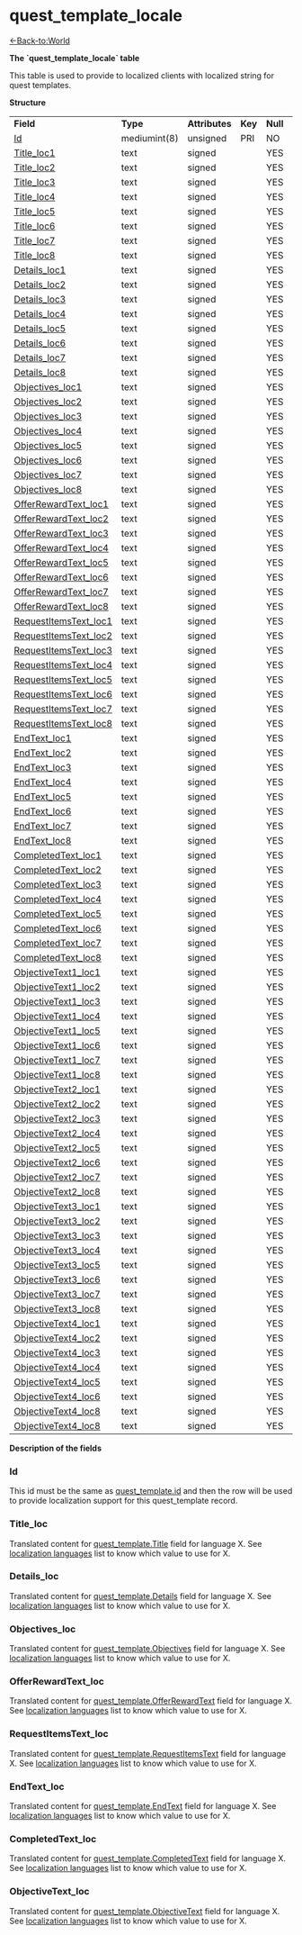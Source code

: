 # quest\_template\_locale

[<-Back-to:World](database-world.md)

**The \`quest\_template\_locale\` table**

This table is used to provide to localized clients with localized string for quest templates.

**Structure**

|                                                                       |              |                |         |          |             |           |             |
|-----------------------------------------------------------------------|--------------|----------------|---------|----------|-------------|-----------|-------------|
| **Field**                                                             | **Type**     | **Attributes** | **Key** | **Null** | **Default** | **Extra** | **Comment** |
| [Id](#quest_template_locale-Id)                                       | mediumint(8) | unsigned       | PRI     | NO       |             |           |             |
| [Title\_loc1](#quest_template_locale-Title_loc)                       | text         | signed         |         | YES      | NULL        |           |             |
| [Title\_loc2](#quest_template_locale-Title_loc)                       | text         | signed         |         | YES      | NULL        |           |             |
| [Title\_loc3](#quest_template_locale-Title_loc)                       | text         | signed         |         | YES      | NULL        |           |             |
| [Title\_loc4](#quest_template_locale-Title_loc)                       | text         | signed         |         | YES      | NULL        |           |             |
| [Title\_loc5](#quest_template_locale-Title_loc)                       | text         | signed         |         | YES      | NULL        |           |             |
| [Title\_loc6](#quest_template_locale-Title_loc)                       | text         | signed         |         | YES      | NULL        |           |             |
| [Title\_loc7](#quest_template_locale-Title_loc)                       | text         | signed         |         | YES      | NULL        |           |             |
| [Title\_loc8](#quest_template_locale-Title_loc)                       | text         | signed         |         | YES      | NULL        |           |             |
| [Details\_loc1](#quest_template_locale-Details_loc)                   | text         | signed         |         | YES      | NULL        |           |             |
| [Details\_loc2](#quest_template_locale-Details_loc)                   | text         | signed         |         | YES      | NULL        |           |             |
| [Details\_loc3](#quest_template_locale-Details_loc)                   | text         | signed         |         | YES      | NULL        |           |             |
| [Details\_loc4](#quest_template_locale-Details_loc)                   | text         | signed         |         | YES      | NULL        |           |             |
| [Details\_loc5](#quest_template_locale-Details_loc)                   | text         | signed         |         | YES      | NULL        |           |             |
| [Details\_loc6](#quest_template_locale-Details_loc)                   | text         | signed         |         | YES      | NULL        |           |             |
| [Details\_loc7](#quest_template_locale-Details_loc)                   | text         | signed         |         | YES      | NULL        |           |             |
| [Details\_loc8](#quest_template_locale-Details_loc)                   | text         | signed         |         | YES      | NULL        |           |             |
| [Objectives\_loc1](#quest_template_locale-Objectives_loc)             | text         | signed         |         | YES      | NULL        |           |             |
| [Objectives\_loc2](#quest_template_locale-Objectives_loc)             | text         | signed         |         | YES      | NULL        |           |             |
| [Objectives\_loc3](#quest_template_locale-Objectives_loc)             | text         | signed         |         | YES      | NULL        |           |             |
| [Objectives\_loc4](#quest_template_locale-Objectives_loc)             | text         | signed         |         | YES      | NULL        |           |             |
| [Objectives\_loc5](#quest_template_locale-Objectives_loc)             | text         | signed         |         | YES      | NULL        |           |             |
| [Objectives\_loc6](#quest_template_locale-Objectives_loc)             | text         | signed         |         | YES      | NULL        |           |             |
| [Objectives\_loc7](#quest_template_locale-Objectives_loc)             | text         | signed         |         | YES      | NULL        |           |             |
| [Objectives\_loc8](#quest_template_locale-Objectives_loc)             | text         | signed         |         | YES      | NULL        |           |             |
| [OfferRewardText\_loc1](#quest_template_locale-OfferRewardText_loc)   | text         | signed         |         | YES      | NULL        |           |             |
| [OfferRewardText\_loc2](#quest_template_locale-OfferRewardText_loc)   | text         | signed         |         | YES      | NULL        |           |             |
| [OfferRewardText\_loc3](#quest_template_locale-OfferRewardText_loc)   | text         | signed         |         | YES      | NULL        |           |             |
| [OfferRewardText\_loc4](#quest_template_locale-OfferRewardText_loc)   | text         | signed         |         | YES      | NULL        |           |             |
| [OfferRewardText\_loc5](#quest_template_locale-OfferRewardText_loc)   | text         | signed         |         | YES      | NULL        |           |             |
| [OfferRewardText\_loc6](#quest_template_locale-OfferRewardText_loc)   | text         | signed         |         | YES      | NULL        |           |             |
| [OfferRewardText\_loc7](#quest_template_locale-OfferRewardText_loc)   | text         | signed         |         | YES      | NULL        |           |             |
| [OfferRewardText\_loc8](#quest_template_locale-OfferRewardText_loc)   | text         | signed         |         | YES      | NULL        |           |             |
| [RequestItemsText\_loc1](#quest_template_locale-RequestItemsText_loc) | text         | signed         |         | YES      | NULL        |           |             |
| [RequestItemsText\_loc2](#quest_template_locale-RequestItemsText_loc) | text         | signed         |         | YES      | NULL        |           |             |
| [RequestItemsText\_loc3](#quest_template_locale-RequestItemsText_loc) | text         | signed         |         | YES      | NULL        |           |             |
| [RequestItemsText\_loc4](#quest_template_locale-RequestItemsText_loc) | text         | signed         |         | YES      | NULL        |           |             |
| [RequestItemsText\_loc5](#quest_template_locale-RequestItemsText_loc) | text         | signed         |         | YES      | NULL        |           |             |
| [RequestItemsText\_loc6](#quest_template_locale-RequestItemsText_loc) | text         | signed         |         | YES      | NULL        |           |             |
| [RequestItemsText\_loc7](#quest_template_locale-RequestItemsText_loc) | text         | signed         |         | YES      | NULL        |           |             |
| [RequestItemsText\_loc8](#quest_template_locale-RequestItemsText_loc) | text         | signed         |         | YES      | NULL        |           |             |
| [EndText\_loc1](#quest_template_locale-EndText_loc)                   | text         | signed         |         | YES      | NULL        |           |             |
| [EndText\_loc2](#quest_template_locale-EndText_loc)                   | text         | signed         |         | YES      | NULL        |           |             |
| [EndText\_loc3](#quest_template_locale-EndText_loc)                   | text         | signed         |         | YES      | NULL        |           |             |
| [EndText\_loc4](#quest_template_locale-EndText_loc)                   | text         | signed         |         | YES      | NULL        |           |             |
| [EndText\_loc5](#quest_template_locale-EndText_loc)                   | text         | signed         |         | YES      | NULL        |           |             |
| [EndText\_loc6](#quest_template_locale-EndText_loc)                   | text         | signed         |         | YES      | NULL        |           |             |
| [EndText\_loc7](#quest_template_locale-EndText_loc)                   | text         | signed         |         | YES      | NULL        |           |             |
| [EndText\_loc8](#quest_template_locale-EndText_loc)                   | text         | signed         |         | YES      | NULL        |           |             |
| [CompletedText\_loc1](#quest_template_locale-CompletedText_loc)       | text         | signed         |         | YES      | NULL        |           |             |
| [CompletedText\_loc2](#quest_template_locale-CompletedText_loc)       | text         | signed         |         | YES      | NULL        |           |             |
| [CompletedText\_loc3](#quest_template_locale-CompletedText_loc)       | text         | signed         |         | YES      | NULL        |           |             |
| [CompletedText\_loc4](#quest_template_locale-CompletedText_loc)       | text         | signed         |         | YES      | NULL        |           |             |
| [CompletedText\_loc5](#quest_template_locale-CompletedText_loc)       | text         | signed         |         | YES      | NULL        |           |             |
| [CompletedText\_loc6](#quest_template_locale-CompletedText_loc)       | text         | signed         |         | YES      | NULL        |           |             |
| [CompletedText\_loc7](#quest_template_locale-CompletedText_loc)       | text         | signed         |         | YES      | NULL        |           |             |
| [CompletedText\_loc8](#quest_template_locale-CompletedText_loc)       | text         | signed         |         | YES      | NULL        |           |             |
| [ObjectiveText1\_loc1](#quest_template_locale-ObjectiveText_loc)      | text         | signed         |         | YES      | NULL        |           |             |
| [ObjectiveText1\_loc2](#quest_template_locale-ObjectiveText_loc)      | text         | signed         |         | YES      | NULL        |           |             |
| [ObjectiveText1\_loc3](#quest_template_locale-ObjectiveText_loc)      | text         | signed         |         | YES      | NULL        |           |             |
| [ObjectiveText1\_loc4](#quest_template_locale-ObjectiveText_loc)      | text         | signed         |         | YES      | NULL        |           |             |
| [ObjectiveText1\_loc5](#quest_template_locale-ObjectiveText_loc)      | text         | signed         |         | YES      | NULL        |           |             |
| [ObjectiveText1\_loc6](#quest_template_locale-ObjectiveText_loc)      | text         | signed         |         | YES      | NULL        |           |             |
| [ObjectiveText1\_loc7](#quest_template_locale-ObjectiveText_loc)      | text         | signed         |         | YES      | NULL        |           |             |
| [ObjectiveText1\_loc8](#quest_template_locale-ObjectiveText_loc)      | text         | signed         |         | YES      | NULL        |           |             |
| [ObjectiveText2\_loc1](#quest_template_locale-ObjectiveText_loc)      | text         | signed         |         | YES      | NULL        |           |             |
| [ObjectiveText2\_loc2](#quest_template_locale-ObjectiveText_loc)      | text         | signed         |         | YES      | NULL        |           |             |
| [ObjectiveText2\_loc3](#quest_template_locale-ObjectiveText_loc)      | text         | signed         |         | YES      | NULL        |           |             |
| [ObjectiveText2\_loc4](#quest_template_locale-ObjectiveText_loc)      | text         | signed         |         | YES      | NULL        |           |             |
| [ObjectiveText2\_loc5](#quest_template_locale-ObjectiveText_loc)      | text         | signed         |         | YES      | NULL        |           |             |
| [ObjectiveText2\_loc6](#quest_template_locale-ObjectiveText_loc)      | text         | signed         |         | YES      | NULL        |           |             |
| [ObjectiveText2\_loc7](#quest_template_locale-ObjectiveText_loc)      | text         | signed         |         | YES      | NULL        |           |             |
| [ObjectiveText2\_loc8](#quest_template_locale-ObjectiveText_loc)      | text         | signed         |         | YES      | NULL        |           |             |
| [ObjectiveText3\_loc1](#quest_template_locale-ObjectiveText_loc)      | text         | signed         |         | YES      | NULL        |           |             |
| [ObjectiveText3\_loc2](#quest_template_locale-ObjectiveText_loc)      | text         | signed         |         | YES      | NULL        |           |             |
| [ObjectiveText3\_loc3](#quest_template_locale-ObjectiveText_loc)      | text         | signed         |         | YES      | NULL        |           |             |
| [ObjectiveText3\_loc4](#quest_template_locale-ObjectiveText_loc)      | text         | signed         |         | YES      | NULL        |           |             |
| [ObjectiveText3\_loc5](#quest_template_locale-ObjectiveText_loc)      | text         | signed         |         | YES      | NULL        |           |             |
| [ObjectiveText3\_loc6](#quest_template_locale-ObjectiveText_loc)      | text         | signed         |         | YES      | NULL        |           |             |
| [ObjectiveText3\_loc7](#quest_template_locale-ObjectiveText_loc)      | text         | signed         |         | YES      | NULL        |           |             |
| [ObjectiveText3\_loc8](#quest_template_locale-ObjectiveText_loc)      | text         | signed         |         | YES      | NULL        |           |             |
| [ObjectiveText4\_loc1](#quest_template_locale-ObjectiveText_loc)      | text         | signed         |         | YES      | NULL        |           |             |
| [ObjectiveText4\_loc2](#quest_template_locale-ObjectiveText_loc)      | text         | signed         |         | YES      | NULL        |           |             |
| [ObjectiveText4\_loc3](#quest_template_locale-ObjectiveText_loc)      | text         | signed         |         | YES      | NULL        |           |             |
| [ObjectiveText4\_loc4](#quest_template_locale-ObjectiveText_loc)      | text         | signed         |         | YES      | NULL        |           |             |
| [ObjectiveText4\_loc5](#quest_template_locale-ObjectiveText_loc)      | text         | signed         |         | YES      | NULL        |           |             |
| [ObjectiveText4\_loc6](#quest_template_locale-ObjectiveText_loc)      | text         | signed         |         | YES      | NULL        |           |             |
| [ObjectiveText4\_loc8](#quest_template_locale-ObjectiveText_loc)      | text         | signed         |         | YES      | NULL        |           |             |
| [ObjectiveText4\_loc8](#quest_template_locale-ObjectiveText_loc)      | text         | signed         |         | YES      | NULL        |           |             |

**Description of the fields**

### Id

This id must be the same as [quest\_template.id](http://collab.kpsn.org/display/tc/quest+template+tc2#Questtemplatetc2-Id) and then the row will be used to provide localization support for this quest\_template record.

### Title\_loc

Translated content for [quest\_template.Title](http://collab.kpsn.org/display/tc/quest+template+tc2#Questtemplatetc2-Title) field for language X.
See [localization languages](http://collab.kpsn.org/display/tc/Localization+lang) list to know which value to use for X.

### Details\_loc

Translated content for [quest\_template.Details](http://collab.kpsn.org/display/tc/quest+template+tc2#Questtemplatetc2-Details) field for language X.
See [localization languages](http://collab.kpsn.org/display/tc/Localization+lang) list to know which value to use for X.

### Objectives\_loc

Translated content for [quest\_template.Objectives](http://collab.kpsn.org/display/tc/quest+template+tc2#Questtemplatetc2-Objectives) field for language X.
See [localization languages](http://collab.kpsn.org/display/tc/Localization+lang) list to know which value to use for X.

### OfferRewardText\_loc

Translated content for [quest\_template.OfferRewardText](http://collab.kpsn.org/display/tc/quest+template+tc2#Questtemplatetc2-OfferRewardText) field for language X.
See [localization languages](http://collab.kpsn.org/display/tc/Localization+lang) list to know which value to use for X.

### RequestItemsText\_loc

Translated content for [quest\_template.RequestItemsText](http://collab.kpsn.org/display/tc/quest+template+tc2#Questtemplatetc2-RequestItemsText) field for language X.
See [localization languages](http://collab.kpsn.org/display/tc/Localization+lang) list to know which value to use for X.

### EndText\_loc

Translated content for [quest\_template.EndText](http://collab.kpsn.org/display/tc/quest+template+tc2#Questtemplatetc2-EndText) field for language X.
See [localization languages](http://collab.kpsn.org/display/tc/Localization+lang) list to know which value to use for X.

### CompletedText\_loc

Translated content for [quest\_template.CompletedText](http://collab.kpsn.org/display/tc/quest+template+tc2#Questtemplatetc2-CompletedText) field for language X.
See [localization languages](http://collab.kpsn.org/display/tc/Localization+lang) list to know which value to use for X.

### ObjectiveText\_loc

Translated content for [quest\_template.ObjectiveText](http://collab.kpsn.org/display/tc/quest+template+tc2#Questtemplatetc2-Objectives) field for language X.
See [localization languages](http://collab.kpsn.org/display/tc/Localization+lang) list to know which value to use for X.
